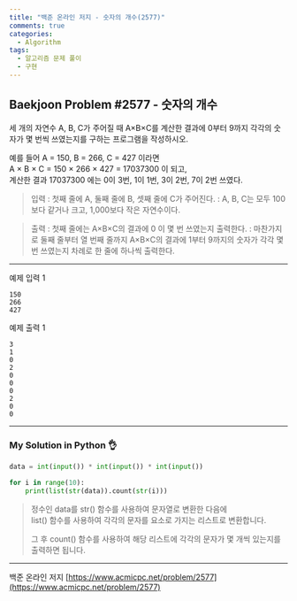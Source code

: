 ```yaml
---
title: "백준 온라인 저지 - 숫자의 개수(2577)"
comments: true
categories:
  - Algorithm
tags:
  - 알고리즘 문제 풀이
  - 구현
---
```


## Baekjoon Problem #2577 - 숫자의 개수

세 개의 자연수 A, B, C가 주어질 때 A×B×C를 계산한 결과에 0부터 9까지 각각의 숫자가 몇 번씩 쓰였는지를 구하는 프로그램을 작성하시오.

예를 들어 A = 150, B = 266, C = 427 이라면  
A × B × C = 150 × 266 × 427 = 17037300 이 되고,  
계산한 결과 17037300 에는 0이 3번, 1이 1번, 3이 2번, 7이 2번 쓰였다.

> 입력
> : 첫째 줄에 A, 둘째 줄에 B, 셋째 줄에 C가 주어진다. 
> : A, B, C는 모두 100보다 같거나 크고, 1,000보다 작은 자연수이다.

> 출력
> : 첫째 줄에는 A×B×C의 결과에 0 이 몇 번 쓰였는지 출력한다. 
> : 마찬가지로 둘째 줄부터 열 번째 줄까지 A×B×C의 결과에 1부터 9까지의 숫자가 각각 몇 번 쓰였는지 차례로 한 줄에 하나씩 출력한다.

***
예제 입력 1
```
150
266
427
```

예제 출력 1
```
3
1
0
2
0
0
0
2
0
0
```

***
### My Solution in Python :ok_hand:

```python
data = int(input()) * int(input()) * int(input())

for i in range(10):
    print(list(str(data)).count(str(i)))
```

> 정수인 data를 str() 함수를 사용하여 문자열로 변환한 다음에  
> list() 함수를 사용하여 각각의 문자를 요소로 가지는 리스트로 변환합니다.
> 
> 그 후 count() 함수를 사용하여 해당 리스트에 각각의 문자가 몇 개씩 있는지를 출력하면 됩니다.

***
백준 온라인 저지 [https://www.acmicpc.net/problem/2577](https://www.acmicpc.net/problem/2577)
